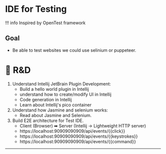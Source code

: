 # IDE for Testing
!!! info 
    Inspired by OpenTest framework

## Goal
- Be able to test websites we could use selinium or puppeteer.

# 🧪 R&D 
1. Understand Intellij JetBrain Plugin Development: 
    - Build a hello world plugin in Intellij
    - understand how to create/modify UI in Intellij
    - Code generation in Intellij
    - Learn about Intellij's pico container
2.  Understand how Jasmine and selenium works:
    - Read about Jasmine and Selenium.
3. Build E2E architecture for Test IDE.  
    - Client (Browser) ➡ Server (Intellij -> Lightweight HTTP server)
    - https://localhost:90909090909/api/events/{{click}}
    - https://localhost:90909090909/api/events/{{keystrokes}}
    - https://localhost:90909090909/api/events/{{command}}
    
----
